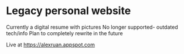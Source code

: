 # Legacy personal website
Currently a digital resume with pictures
No longer supported- outdated tech/info
Plan to completely rewrite in the future

Live at https://alexruan.appspot.com
